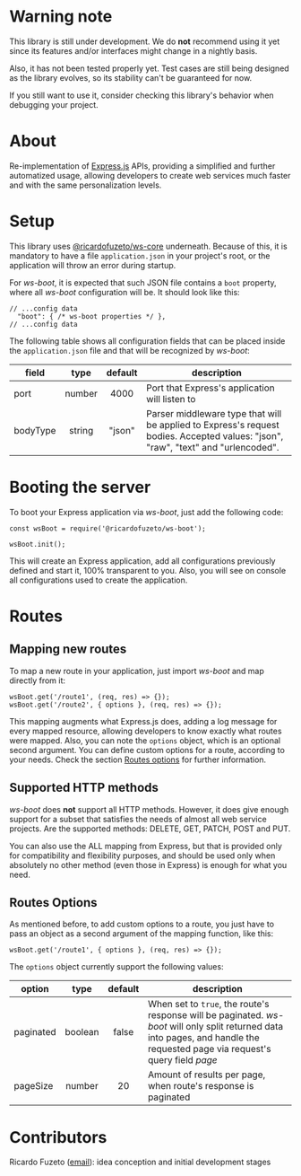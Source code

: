 # Warning note

This library is still under development. We do **not** recommend using it yet since its features and/or interfaces might change in a nightly basis.

Also, it has not been tested properly yet. Test cases are still being designed as the library evolves, so its stability can't be guaranteed for now.

If you still want to use it, consider checking this library's behavior when debugging your project.

# About

Re-implementation of [Express.js](https://expressjs.com/) APIs, providing a simplified and further automatized usage, allowing developers to create web services much faster and with the same personalization levels.

# Setup

This library uses [@ricardofuzeto/ws-core](https://www.npmjs.com/package/@ricardofuzeto/ws-core) underneath. Because of this, it is mandatory to have a file `application.json` in your project's root, or the application will throw an error during startup.

For *ws-boot*, it is expected that such JSON file contains a `boot` property, where all *ws-boot* configuration will be. It should look like this:

```
// ...config data
  "boot": { /* ws-boot properties */ },
// ...config data
```

The following table shows all configuration fields that can be placed inside the `application.json` file and that will be recognized by *ws-boot*:

| field | type | default | description |
| ----- | :--: | :-----: | ----------- |
| port | number | 4000 | Port that Express's application will listen to |
| bodyType | string | "json" | Parser middleware type that will be applied to Express's request bodies. Accepted values: "json", "raw", "text" and "urlencoded".

# Booting the server

To boot your Express application via *ws-boot*, just add the following code:

```
const wsBoot = require('@ricardofuzeto/ws-boot');

wsBoot.init();
```

This will create an Express application, add all configurations previously defined and start it, 100% transparent to you. Also, you will see on console all configurations used to create the application.

# Routes

## Mapping new routes

To map a new route in your application, just import *ws-boot* and map directly from it:

```
wsBoot.get('/route1', (req, res) => {});
wsBoot.get('/route2', { options }, (req, res) => {});
```

This mapping augments what Express.js does, adding a log message for every mapped resource, allowing developers to know exactly what routes were mapped. Also, you can note the `options` object, which is an optional second argument. You can define custom options for a route, according to your needs. Check the section [Routes options](#routes-options) for further information.

## Supported HTTP methods

*ws-boot* does **not** support all HTTP methods. However, it does give enough support for a subset that satisfies the needs of almost all web service projects. Are the supported methods: DELETE, GET, PATCH, POST and PUT.

You can also use the ALL mapping from Express, but that is provided only for compatibility and flexibility purposes, and should be used only when absolutely no other method (even those in Express) is enough for what you need.

## Routes Options

As mentioned before, to add custom options to a route, you just have to pass an object as a second argument of the mapping function, like this:

```
wsBoot.get('/route1', { options }, (req, res) => {});
```

The `options` object currently support the following values:

| option | type | default | description |
| ----- | :--: | :-----: | ----------- |
| paginated | boolean | false | When set to `true`, the route's response will be paginated. *ws-boot* will only split returned data into pages, and handle the requested page via request's query field *page* |
| pageSize | number | 20 | Amount of results per page, when route's response is paginated |

# Contributors

Ricardo Fuzeto ([email](mailto:ricardofuzeto@gmail.com?subject=About%20ws-boot)): idea conception and initial development stages